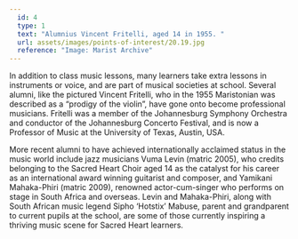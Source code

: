 ```yaml
---
  id: 4
  type: 1
  text: "Alumnius Vincent Fritelli, aged 14 in 1955. "
  url: assets/images/points-of-interest/20.19.jpg
  reference: "Image: Marist Archive"
---
```

In addition to class music lessons, many learners take extra lessons in instruments or voice, and are part of musical societies at school. Several alumni, like the pictured Vincent Fritelli, who in the 1955 Maristonian was described as a “prodigy of the violin”, have gone onto become professional musicians. Fritelli was a member of the Johannesburg Symphony Orchestra and conductor of the Johannesburg Concerto Festival, and is now a Professor of Music at the University of Texas, Austin, USA. 

More recent alumni to have achieved internationally acclaimed status in the music world include jazz musicians Vuma Levin (matric 2005), who credits belonging to the Sacred Heart Choir aged 14 as the catalyst for his career as an international award winning guitarist and composer, and Yamikani Mahaka-Phiri (matric 2009), renowned actor-cum-singer who performs on stage in South Africa and overseas. Levin and Mahaka-Phiri, along with South African music legend Sipho ‘Hotstix’ Mabuse, parent and grandparent to current pupils at the school, are some of those currently inspiring a thriving music scene for Sacred Heart learners.
        